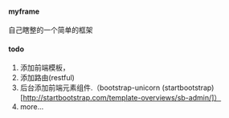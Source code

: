 #### myframe
自己瞎整的一个简单的框架

#### todo
1. 添加前端模板，
2. 添加路由(restful)
3. 后台添加前端元素组件.（bootstrap-unicorn (startbootstrap)[http://startbootstrap.com/template-overviews/sb-admin/]）
4. more...
